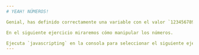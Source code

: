 ```yaml
---
# YEAH! NÚMEROS!

Genial, has definido correctamente una variable con el valor `123456789`.

En el siguiente ejercicio miraremos cómo manipular los números.

Ejecuta `javascripting` en la consola para seleccionar el siguiente ejercicio.
---
```

